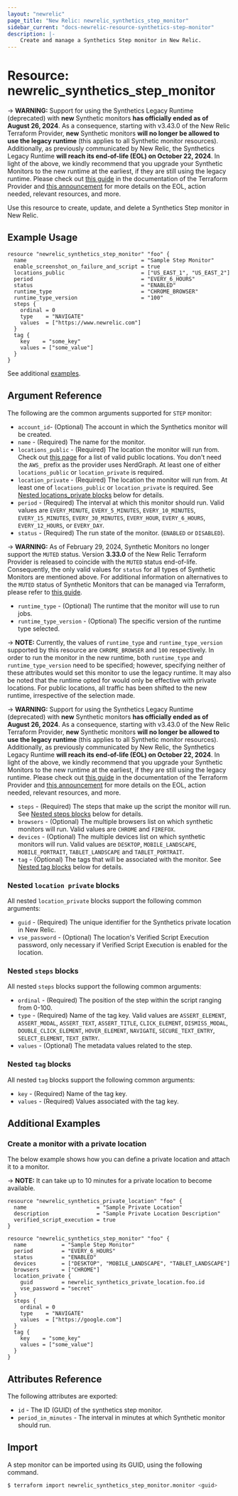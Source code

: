 ```yaml
---
layout: "newrelic"
page_title: "New Relic: newrelic_synthetics_step_monitor"
sidebar_current: "docs-newrelic-resource-synthetics-step-monitor"
description: |-
    Create and manage a Synthetics Step monitor in New Relic.
---
```


# Resource: newrelic\_synthetics\_step\_monitor

-> **WARNING:** Support for using the Synthetics Legacy Runtime (deprecated) with **new** Synthetic monitors **has officially ended as of August 26, 2024**. As a consequence, starting with v3.43.0 of the New Relic Terraform Provider, **new** Synthetic monitors **will no longer be allowed to use the legacy runtime** (this applies to all Synthetic monitor resources). Additionally, as previously communicated by New Relic, the Synthetics Legacy Runtime **will reach its end-of-life (EOL) on October 22, 2024**. In light of the above, we kindly recommend that you upgrade your Synthetic Monitors to the new runtime at the earliest, if they are still using the legacy runtime. Please check out [this guide](https://registry.terraform.io/providers/newrelic/newrelic/latest/docs/guides/synthetics_legacy_runtime_eol_migration_guide) in the documentation of the Terraform Provider and [this announcement](https://forum.newrelic.com/s/hubtopic/aAXPh0000001brxOAA/upcoming-endoflife-legacy-synthetics-runtimes-and-cpm) for more details on the EOL, action needed, relevant resources, and more.

Use this resource to create, update, and delete a Synthetics Step monitor in New Relic.

## Example Usage

```hcl
resource "newrelic_synthetics_step_monitor" "foo" {
  name                                    = "Sample Step Monitor"
  enable_screenshot_on_failure_and_script = true
  locations_public                        = ["US_EAST_1", "US_EAST_2"]
  period                                  = "EVERY_6_HOURS"
  status                                  = "ENABLED"
  runtime_type                            = "CHROME_BROWSER"
  runtime_type_version                    = "100"
  steps {
    ordinal = 0
    type    = "NAVIGATE"
    values  = ["https://www.newrelic.com"]
  }
  tag {
    key    = "some_key"
    values = ["some_value"]
  }
}
```
See additional [examples](#additional-examples).

## Argument Reference

The following are the common arguments supported for `STEP` monitor:

* `account_id`- (Optional) The account in which the Synthetics monitor will be created.
* `name` - (Required) The name for the monitor.
* `locations_public` - (Required) The location the monitor will run from. Check out [this page](https://docs.newrelic.com/docs/synthetics/synthetic-monitoring/administration/synthetic-public-minion-ips/) for a list of valid public locations. You don't need the `AWS_` prefix as the provider uses NerdGraph. At least one of either `locations_public` or `location_private` is required.
* `location_private` - (Required) The location the monitor will run from. At least one of `locations_public` or `location_private` is required. See [Nested locations_private blocks](#nested-locations-private-blocks) below for details.
* `period` - (Required) The interval at which this monitor should run. Valid values are `EVERY_MINUTE`, `EVERY_5_MINUTES`, `EVERY_10_MINUTES`, `EVERY_15_MINUTES`, `EVERY_30_MINUTES`, `EVERY_HOUR`, `EVERY_6_HOURS`, `EVERY_12_HOURS`, or `EVERY_DAY`.
* `status` - (Required) The run state of the monitor. (`ENABLED` or `DISABLED`).

-> **WARNING:** As of February 29, 2024, Synthetic Monitors no longer support the `MUTED` status. Version **3.33.0** of the New Relic Terraform Provider is released to coincide with the `MUTED` status end-of-life. Consequently, the only valid values for `status` for all types of Synthetic Monitors are mentioned above. For additional information on alternatives to the `MUTED` status of Synthetic Monitors that can be managed via Terraform, please refer to [this guide](https://registry.terraform.io/providers/newrelic/newrelic/latest/docs/guides/upcoming_synthetics_muted_status_eol_guide).

* `runtime_type` - (Optional) The runtime that the monitor will use to run jobs.
* `runtime_type_version` - (Optional) The specific version of the runtime type selected.

-> **NOTE:** Currently, the values of `runtime_type` and `runtime_type_version` supported by this resource are `CHROME_BROWSER` and `100` respectively. In order to run the monitor in the new runtime, both `runtime_type` and `runtime_type_version` need to be specified; however, specifying neither of these attributes would set this monitor to use the legacy runtime. It may also be noted that the runtime opted for would only be effective with private locations. For public locations, all traffic has been shifted to the new runtime, irrespective of the selection made.

-> **WARNING:** Support for using the Synthetics Legacy Runtime (deprecated) with **new** Synthetic monitors **has officially ended as of August 26, 2024**. As a consequence, starting with v3.43.0 of the New Relic Terraform Provider, **new** Synthetic monitors **will no longer be allowed to use the legacy runtime** (this applies to all Synthetic monitor resources). Additionally, as previously communicated by New Relic, the Synthetics Legacy Runtime **will reach its end-of-life (EOL) on October 22, 2024**. In light of the above, we kindly recommend that you upgrade your Synthetic Monitors to the new runtime at the earliest, if they are still using the legacy runtime. Please check out [this guide](https://registry.terraform.io/providers/newrelic/newrelic/latest/docs/guides/synthetics_legacy_runtime_eol_migration_guide) in the documentation of the Terraform Provider and [this announcement](https://forum.newrelic.com/s/hubtopic/aAXPh0000001brxOAA/upcoming-endoflife-legacy-synthetics-runtimes-and-cpm) for more details on the EOL, action needed, relevant resources, and more.

* `steps` - (Required) The steps that make up the script the monitor will run. See [Nested steps blocks](#nested-steps-blocks) below for details.
* `browsers` - (Optional) The multiple browsers list on which synthetic monitors will run. Valid values are `CHROME` and `FIREFOX`.
* `devices` - (Optional) The multiple devices list on which synthetic monitors will run. Valid values are `DESKTOP`, `MOBILE_LANDSCAPE`, `MOBILE_PORTRAIT`, `TABLET_LANDSCAPE` and `TABLET_PORTRAIT`.
* `tag` - (Optional) The tags that will be associated with the monitor. See [Nested tag blocks](#nested-tag-blocks) below for details.

### Nested `location private` blocks

All nested `location_private` blocks support the following common arguments:

* `guid` - (Required) The unique identifier for the Synthetics private location in New Relic.
* `vse_password` - (Optional) The location's Verified Script Execution password, only necessary if Verified Script Execution is enabled for the location.

### Nested `steps` blocks

All nested `steps` blocks support the following common arguments:

* `ordinal` - (Required) The position of the step within the script ranging from 0-100.
* `type` - (Required) Name of the tag key. Valid values are `ASSERT_ELEMENT`, `ASSERT_MODAL`, `ASSERT_TEXT`, `ASSERT_TITLE`, `CLICK_ELEMENT`, `DISMISS_MODAL`, `DOUBLE_CLICK_ELEMENT`, `HOVER_ELEMENT`, `NAVIGATE`, `SECURE_TEXT_ENTRY`, `SELECT_ELEMENT`, `TEXT_ENTRY`.
* `values` - (Optional) The metadata values related to the step.

### Nested `tag` blocks

All nested `tag` blocks support the following common arguments:

* `key` - (Required) Name of the tag key.
* `values` - (Required) Values associated with the tag key.

## Additional Examples

### Create a monitor with a private location

The below example shows how you can define a private location and attach it to a monitor.

-> **NOTE:** It can take up to 10 minutes for a private location to become available.

```hcl
resource "newrelic_synthetics_private_location" "foo" {
  name                      = "Sample Private Location"
  description               = "Sample Private Location Description"
  verified_script_execution = true
}

resource "newrelic_synthetics_step_monitor" "foo" {
  name           = "Sample Step Monitor"
  period         = "EVERY_6_HOURS"
  status         = "ENABLED"
  devices        = ["DESKTOP", "MOBILE_LANDSCAPE", "TABLET_LANDSCAPE"]
  browsers       = ["CHROME"]
  location_private {
    guid         = newrelic_synthetics_private_location.foo.id
    vse_password = "secret"
  }
  steps {
    ordinal = 0
    type    = "NAVIGATE"
    values  = ["https://google.com"]
  }
  tag {
    key    = "some_key"
    values = ["some_value"]
  }
}
```
## Attributes Reference

The following attributes are exported:

* `id` - The ID (GUID) of the synthetics step monitor.
* `period_in_minutes` - The interval in minutes at which Synthetic monitor should run.

## Import

A step monitor can be imported using its GUID, using the following command.

```bash
$ terraform import newrelic_synthetics_step_monitor.monitor <guid>
```
